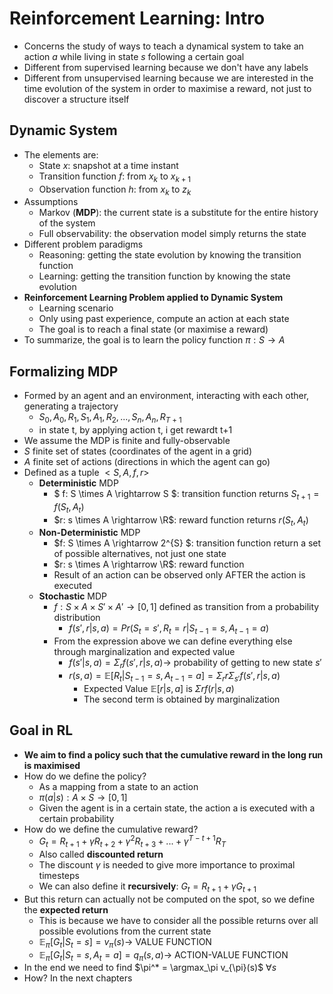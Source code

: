 # Reinforcement Learning: Intro

- Concerns the study of ways to teach a dynamical system to take an action $a$ while living in state $s$ following a certain goal
- Different from supervised learning because we don't have any labels
- Different from unsupervised learning because we are interested in the time evolution of the system in order to maximise a reward, not just to discover a structure itself

## Dynamic System

- The elements are:
  - State $x$: snapshot at a time instant
  - Transition function $f$: from $x_k$ to $x_{k+1}$
  - Observation function $h$: from $x_k$ to $z_k$
- Assumptions
  - Markov (**MDP**): the current state is a substitute for the entire history of the system
  - Full observability: the observation model simply returns the state
- Different problem paradigms
  - Reasoning: getting the state evolution by knowing the transition function
  - Learning: getting the transition function by knowing the state evolution
- **Reinforcement Learning Problem applied to Dynamic System**
  - Learning scenario
  - Only using past experience, compute an action at each state
  - The goal is to reach a final state (or maximise a reward)
- To summarize, the goal is to learn the policy function $\pi: S \rightarrow A$

## Formalizing MDP

- Formed by an agent and an environment, interacting with each other, generating a trajectory
  - $S_0, A_0, R_1, S_1, A_1, R_2, ..., S_n, A_n, R_{T+1}$
  - in state t, by applying action t, i get rewardt t+1
- We assume the MDP is finite and fully-observable
- $S$ finite set of states (coordinates of the agent in a grid)
- $A$ finite set of actions (directions in which the agent can go)
- Defined as a tuple $<S,A,f,r>$
  - **Deterministic** MDP
    - $ f: S \times A \rightarrow S $: transition function returns $S_{t+1} = f(S_t,A_t)$
    - $r: s \times A \rightarrow \R$: reward function returns $r(S_t,A_t)$
  - **Non-Deterministic** MDP
    - $f: S \times A \rightarrow 2^{S} $: transition function return a set of possible alternatives, not just one state
    - $r: s \times A \rightarrow \R$: reward function
    - Result of an action can be observed only AFTER the action is executed
  - **Stochastic** MDP
    - $f: S \times A \times S' \times A' \rightarrow [0,1]$ defined as transition from a probability distribution
      - $f(s',r|s,a) = Pr(S_t=s', R_t=r | S_{t-1}=s, A_{t-1}=a)$
    - From the expression above we can define everything else through marginalization and expected value
      - $f(s'|s,a) = \Sigma_r f(s',r|s,a) \rightarrow$ probability of getting to new state $s'$
      - $r(s,a) = \mathbb{E}[R_t | S_{t-1}=s, A_{t-1}=a] = \Sigma_r r \Sigma_{s'} f(s',r|s,a)$
        - Expected Value $\mathbb{E}[r|s,a]$ is $\Sigma r f(r|s,a)$
        - The second term is obtained by marginalization

## Goal in RL

- **We aim to find a policy such that the cumulative reward in the long run is maximised**
- How do we define the policy?
  - As a mapping from a state to an action
  - $\pi(a|s): A \times S \rightarrow [0,1]$
  - Given the agent is in a certain state, the action a is executed with a certain probability
- How do we define the cumulative reward?
  - $G_t = R_{t+1} + \gamma R_{t+2} + \gamma^2 R_{t+3} + ... + \gamma^{T-t+1} R_{T}$
  - Also called **discounted return**
  - The discount $\gamma$ is needed to give more importance to proximal timesteps
  - We can also define it **recursively**: $G_t = R_{t+1} + \gamma G_{t+1}$
- But this return can actually not be computed on the spot, so we define the **expected return**
  - This is because we have to consider all the possible returns over all possible evolutions from the current state
  - $\mathbb{E}_\pi[G_t|S_t=s] = v_{\pi}(s) \rightarrow$ VALUE FUNCTION
  - $\mathbb{E}_\pi[G_t|S_t=s,A_t=a] = q_{\pi}(s,a) \rightarrow$ ACTION-VALUE FUNCTION
- In the end we need to find $\pi^* = \argmax_\pi v_{\pi}(s)$ $\forall s$
- How? In the next chapters
